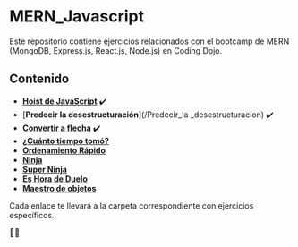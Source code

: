 # MERN_Javascript

Este repositorio contiene ejercicios relacionados con el bootcamp de MERN (MongoDB, Express.js, React.js, Node.js) en Coding Dojo.

## Contenido

- [**Hoist de JavaScript**](/Hoist) ✔️
- [**Predecir la desestructuración**](/Predecir_la _desestructuracion) ✔️
- [**Convertir a flecha**](/Convertir_a_flecha) ✔️
- [**¿Cuánto tiempo tomó?**]()
- [**Ordenamiento Rápido**]()
- [**Ninja**]()
- [**Super Ninja**]()
- [**Es Hora de Duelo**]()
- [**Maestro de objetos**]()

Cada enlace te llevará a la carpeta correspondiente con ejercicios específicos.

🚀🚀

